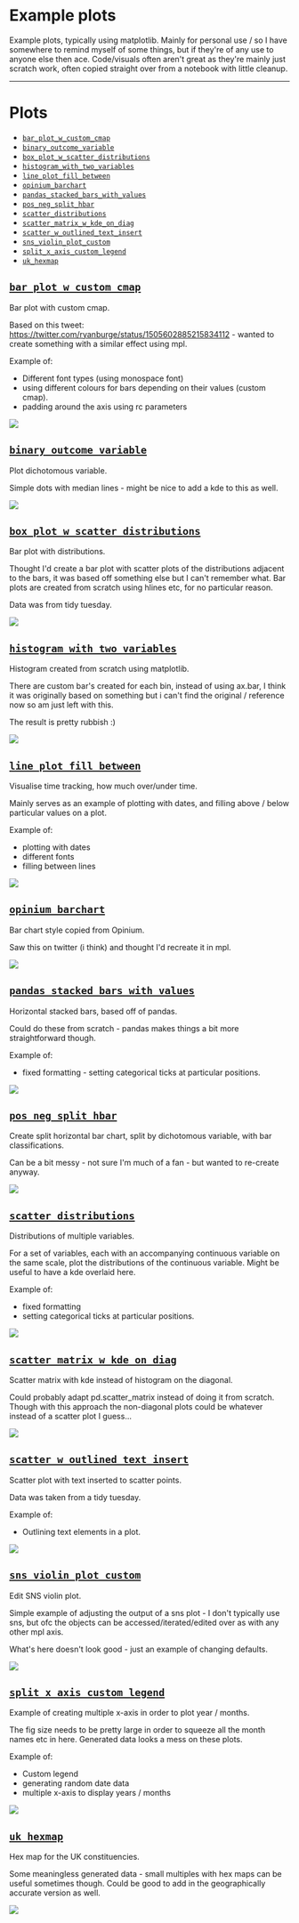 # Example plots

Example plots, typically using matplotlib. Mainly for personal use / so I have somewhere to remind
myself of some things, but if they're of any use to anyone else then ace. Code/visuals often aren't
great as they're mainly just scratch work, often copied straight over from a notebook with little
cleanup.

----

[comment]: # (Automate plots beneath this.)

# Plots

* [`bar_plot_w_custom_cmap`](https://github.com/geo7/plotting_examples#bar_plot_w_custom_cmap)
* [`binary_outcome_variable`](https://github.com/geo7/plotting_examples#binary_outcome_variable)
* [`box_plot_w_scatter_distributions`](https://github.com/geo7/plotting_examples#box_plot_w_scatter_distributions)
* [`histogram_with_two_variables`](https://github.com/geo7/plotting_examples#histogram_with_two_variables)
* [`line_plot_fill_between`](https://github.com/geo7/plotting_examples#line_plot_fill_between)
* [`opinium_barchart`](https://github.com/geo7/plotting_examples#opinium_barchart)
* [`pandas_stacked_bars_with_values`](https://github.com/geo7/plotting_examples#pandas_stacked_bars_with_values)
* [`pos_neg_split_hbar`](https://github.com/geo7/plotting_examples#pos_neg_split_hbar)
* [`scatter_distributions`](https://github.com/geo7/plotting_examples#scatter_distributions)
* [`scatter_matrix_w_kde_on_diag`](https://github.com/geo7/plotting_examples#scatter_matrix_w_kde_on_diag)
* [`scatter_w_outlined_text_insert`](https://github.com/geo7/plotting_examples#scatter_w_outlined_text_insert)
* [`sns_violin_plot_custom`](https://github.com/geo7/plotting_examples#sns_violin_plot_custom)
* [`split_x_axis_custom_legend`](https://github.com/geo7/plotting_examples#split_x_axis_custom_legend)
* [`uk_hexmap`](https://github.com/geo7/plotting_examples#uk_hexmap)



## [`bar_plot_w_custom_cmap`](https://github.com/geo7/plotting_examples/blob/main/plotting_examples/y2022/bar_plot_w_custom_cmap/plot.py)

Bar plot with custom cmap.

Based on this tweet: https://twitter.com/ryanburge/status/1505602885215834112 - wanted to create
something with a similar effect using mpl.

Example of:

- Different font types (using monospace font)
- using different colours for bars depending on their values (custom cmap).
- padding around the axis using rc parameters

![](images/y2022/bar_plot_w_custom_cmap.png)

## [`binary_outcome_variable`](https://github.com/geo7/plotting_examples/blob/main/plotting_examples/y2022/binary_outcome_variable/plot.py)

Plot dichotomous variable.

Simple dots with median lines - might be nice to add a kde to this as well.

![](images/y2022/binary_outcome_variable.png)

## [`box_plot_w_scatter_distributions`](https://github.com/geo7/plotting_examples/blob/main/plotting_examples/y2022/box_plot_w_scatter_distributions/plot.py)

Bar plot with distributions.

Thought I'd create a bar plot with scatter plots of the distributions adjacent to the bars, it was
based off something else but I can't remember what. Bar plots are created from scratch using hlines
etc, for no particular reason.

Data was from tidy tuesday.

![](images/y2022/box_plot_w_scatter_distributions.png)

## [`histogram_with_two_variables`](https://github.com/geo7/plotting_examples/blob/main/plotting_examples/y2022/histogram_with_two_variables/plot.py)

Histogram created from scratch using matplotlib.

There are custom bar's created for each bin, instead of using ax.bar, I think it was originally
based on something but i can't find the original / reference now so am just left with this.

The result is pretty rubbish :)

![](images/y2022/histogram_with_two_variables.png)

## [`line_plot_fill_between`](https://github.com/geo7/plotting_examples/blob/main/plotting_examples/y2022/line_plot_fill_between/plot.py)

Visualise time tracking, how much over/under time.

Mainly serves as an example of plotting with dates, and filling above / below particular values on a
plot.

Example of:

- plotting with dates
- different fonts
- filling between lines

![](images/y2022/line_plot_fill_between.png)

## [`opinium_barchart`](https://github.com/geo7/plotting_examples/blob/main/plotting_examples/y2022/opinium_barchart/plot.py)

Bar chart style copied from Opinium.

Saw this on twitter (i think) and thought I'd recreate it in mpl.

![](images/y2022/opinium_barchart.png)

## [`pandas_stacked_bars_with_values`](https://github.com/geo7/plotting_examples/blob/main/plotting_examples/y2022/pandas_stacked_bars_with_values/plot.py)

Horizontal stacked bars, based off of pandas.

Could do these from scratch - pandas makes things a bit more straightforward though.

Example of:

- fixed formatting - setting categorical ticks at particular positions.

![](images/y2022/pandas_stacked_bars_with_values.png)

## [`pos_neg_split_hbar`](https://github.com/geo7/plotting_examples/blob/main/plotting_examples/y2022/pos_neg_split_hbar/plot.py)

Create split horizontal bar chart, split by dichotomous variable, with bar classifications.

Can be a bit messy - not sure I'm much of a fan - but wanted to re-create anyway.

![](images/y2022/pos_neg_split_hbar.png)

## [`scatter_distributions`](https://github.com/geo7/plotting_examples/blob/main/plotting_examples/y2022/scatter_distributions/plot.py)

Distributions of multiple variables.

For a set of variables, each with an accompanying continuous variable on the same scale, plot the
distributions of the continuous variable. Might be useful to have a kde overlaid here.

Example of:

- fixed formatting
- setting categorical ticks at particular positions.

![](images/y2022/scatter_distributions.png)

## [`scatter_matrix_w_kde_on_diag`](https://github.com/geo7/plotting_examples/blob/main/plotting_examples/y2022/scatter_matrix_w_kde_on_diag/plot.py)

Scatter matrix with kde instead of histogram on the diagonal.

Could probably adapt pd.scatter_matrix instead of doing it from scratch. Though with this approach
the non-diagonal plots could be whatever instead of a scatter plot I guess...

![](images/y2022/scatter_matrix_w_kde_on_diag.png)

## [`scatter_w_outlined_text_insert`](https://github.com/geo7/plotting_examples/blob/main/plotting_examples/y2022/scatter_w_outlined_text_insert/plot.py)

Scatter plot with text inserted to scatter points.

Data was taken from a tidy tuesday.

Example of:

- Outlining text elements in a plot.

![](images/y2022/scatter_w_outlined_text_insert.png)

## [`sns_violin_plot_custom`](https://github.com/geo7/plotting_examples/blob/main/plotting_examples/y2022/sns_violin_plot_custom/plot.py)

Edit SNS violin plot.

Simple example of adjusting the output of a sns plot - I don't typically use sns, but ofc the
objects can be accessed/iterated/edited over as with any other mpl axis.

What's here doesn't look good - just an example of changing defaults.

![](images/y2022/sns_violin_plot_custom.png)

## [`split_x_axis_custom_legend`](https://github.com/geo7/plotting_examples/blob/main/plotting_examples/y2022/split_x_axis_custom_legend/plot.py)

Example of creating multiple x-axis in order to plot year / months.

The fig size needs to be pretty large in order to squeeze all the month names etc in here. Generated
data looks a mess on these plots.

Example of:

- Custom legend
- generating random date data
- multiple x-axis to display years / months

![](images/y2022/split_x_axis_custom_legend.png)

## [`uk_hexmap`](https://github.com/geo7/plotting_examples/blob/main/plotting_examples/y2022/uk_hexmap/plot.py)

Hex map for the UK constituencies.

Some meaningless generated data - small multiples with hex maps can be useful sometimes though.
Could be good to add in the geographically accurate version as well.

![](images/y2022/uk_hexmap.png)
